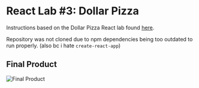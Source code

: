 # React Lab #3: Dollar Pizza

Instructions based on the Dollar Pizza React lab found [here](https://github.com/upperlinecode/dollar-pizza-react-final).

Repository was not cloned due to npm dependencies being too outdated to run properly. (also bc i hate `create-react-app`)

## Final Product

![Final Product](final.png)
